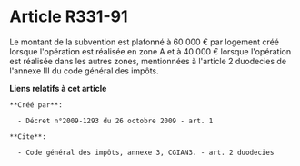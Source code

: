 # Article R331-91

Le montant de la subvention est plafonné à 60 000 € par logement créé lorsque l'opération est réalisée en zone A et à 40 000
€ lorsque l'opération est réalisée dans les autres zones, mentionnées à l'article 2 duodecies de l'annexe III du code général
des impôts.

**Liens relatifs à cet article**

	**Créé par**:

	  - Décret n°2009-1293 du 26 octobre 2009 - art. 1

	**Cite**:

	  - Code général des impôts, annexe 3, CGIAN3. - art. 2 duodecies
